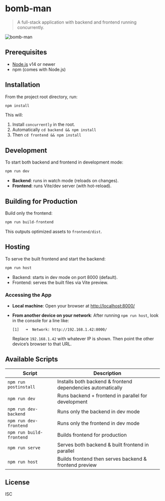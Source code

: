 # bomb-man

> A full-stack application with backend and frontend running concurrently.

![bomb-man](https://github.com/user-attachments/assets/35234398-d825-4f64-95c6-de8eaa1f5387)

## Prerequisites

- [Node.js](https://nodejs.org/) v14 or newer
- npm (comes with Node.js)

## Installation

From the project root directory, run:

```bash
npm install
```

This will:

1. Install `concurrently` in the root.
2. Automatically `cd backend && npm install`
3. Then `cd frontend && npm install`

## Development

To start both backend and frontend in development mode:

```bash
npm run dev
```

- **Backend**: runs in watch mode (reloads on changes).
- **Frontend**: runs Vite/dev server (with hot-reload).

## Building for Production

Build only the frontend:

```bash
npm run build-frontend
```

This outputs optimized assets to `frontend/dist`.

## Hosting

To serve the built frontend and start the backend:

```bash
npm run host
```

- Backend: starts in dev mode on port 8000 (default).
- Frontend: serves the built files via Vite preview.

### Accessing the App

- **Local machine**:
  Open your browser at [http://localhost:8000/](http://localhost:8000/)

- **From another device on your network**:
  After running `npm run host`, look in the console for a line like:

  ```
  [1]   ➜  Network: http://192.168.1.42:8000/
  ```

  Replace `192.168.1.42` with whatever IP is shown.
  Then point the other device’s browser to that URL.

## Available Scripts

| Script                   | Description                                                 |
| ------------------------ | ----------------------------------------------------------- |
| `npm run postinstall`    | Installs both backend & frontend dependencies automatically |
| `npm run dev`            | Runs backend + frontend in parallel for development         |
| `npm run dev-backend`    | Runs only the backend in dev mode                           |
| `npm run dev-frontend`   | Runs only the frontend in dev mode                          |
| `npm run build-frontend` | Builds frontend for production                              |
| `npm run serve`          | Serves both backend & built frontend in parallel            |
| `npm run host`           | Builds frontend then serves backend & frontend preview      |

## License

ISC
